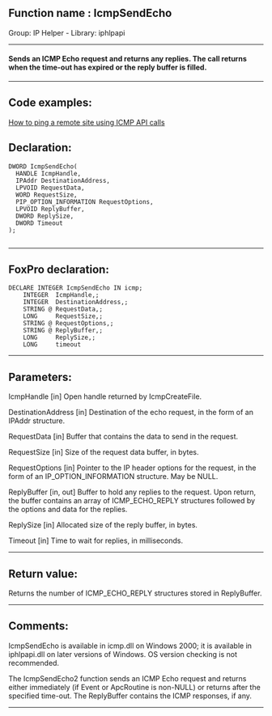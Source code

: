 
## Function name : IcmpSendEcho
Group: IP Helper - Library: iphlpapi    
***  


#### Sends an ICMP Echo request and returns any replies. The call returns when the time-out has expired or the reply buffer is filled.
***  


## Code examples:
[How to ping a remote site using ICMP API calls](../../samples/sample_486.md)  

## Declaration:
```foxpro  
DWORD IcmpSendEcho(
  HANDLE IcmpHandle,
  IPAddr DestinationAddress,
  LPVOID RequestData,
  WORD RequestSize,
  PIP_OPTION_INFORMATION RequestOptions,
  LPVOID ReplyBuffer,
  DWORD ReplySize,
  DWORD Timeout
);
  
```  
***  


## FoxPro declaration:
```foxpro  
DECLARE INTEGER IcmpSendEcho IN icmp;
	INTEGER  IcmpHandle,;
	INTEGER  DestinationAddress,;
	STRING @ RequestData,;
	LONG     RequestSize,;
	STRING @ RequestOptions,;
	STRING @ ReplyBuffer,;
	LONG     ReplySize,;
	LONG     timeout  
```  
***  


## Parameters:
IcmpHandle 
[in] Open handle returned by IcmpCreateFile. 

DestinationAddress 
[in] Destination of the echo request, in the form of an IPAddr structure. 

RequestData 
[in] Buffer that contains the data to send in the request. 

RequestSize 
[in] Size of the request data buffer, in bytes. 

RequestOptions 
[in] Pointer to the IP header options for the request, in the form of an IP_OPTION_INFORMATION structure. May be NULL. 

ReplyBuffer 
[in, out] Buffer to hold any replies to the request. Upon return, the buffer contains an array of ICMP_ECHO_REPLY structures followed by the options and data for the replies.

ReplySize 
[in] Allocated size of the reply buffer, in bytes.

Timeout 
[in] Time to wait for replies, in milliseconds.   
***  


## Return value:
Returns the number of ICMP_ECHO_REPLY structures stored in ReplyBuffer.  
***  


## Comments:
IcmpSendEcho is available in icmp.dll on Windows 2000; it is available in iphlpapi.dll on later versions of Windows. OS version checking is not recommended.   
  
The IcmpSendEcho2 function sends an ICMP Echo request and returns either immediately (if Event or ApcRoutine is non-NULL) or returns after the specified time-out. The ReplyBuffer contains the ICMP responses, if any.  
  
***  

